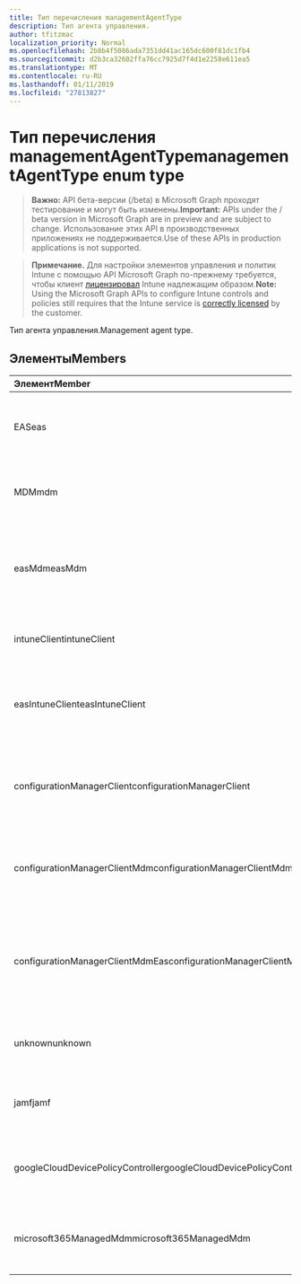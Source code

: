 ```yaml
---
title: Тип перечисления managementAgentType
description: Тип агента управления.
author: tfitzmac
localization_priority: Normal
ms.openlocfilehash: 2b8b4f5086ada7351dd41ac165dc600f81dc1fb4
ms.sourcegitcommit: d2b3ca32602ffa76cc7925d7f4d1e2258e611ea5
ms.translationtype: MT
ms.contentlocale: ru-RU
ms.lasthandoff: 01/11/2019
ms.locfileid: "27813827"
---
```

# <a name="managementagenttype-enum-type"></a><span data-ttu-id="861d5-103">Тип перечисления managementAgentType</span><span class="sxs-lookup"><span data-stu-id="861d5-103">managementAgentType enum type</span></span>

> <span data-ttu-id="861d5-104">**Важно:** API бета-версии (/beta) в Microsoft Graph проходят тестирование и могут быть изменены.</span><span class="sxs-lookup"><span data-stu-id="861d5-104">**Important:** APIs under the / beta version in Microsoft Graph are in preview and are subject to change.</span></span> <span data-ttu-id="861d5-105">Использование этих API в производственных приложениях не поддерживается.</span><span class="sxs-lookup"><span data-stu-id="861d5-105">Use of these APIs in production applications is not supported.</span></span>

> <span data-ttu-id="861d5-106">**Примечание.** Для настройки элементов управления и политик Intune с помощью API Microsoft Graph по-прежнему требуется, чтобы клиент [лицензировал](https://go.microsoft.com/fwlink/?linkid=839381) Intune надлежащим образом.</span><span class="sxs-lookup"><span data-stu-id="861d5-106">**Note:** Using the Microsoft Graph APIs to configure Intune controls and policies still requires that the Intune service is [correctly licensed](https://go.microsoft.com/fwlink/?linkid=839381) by the customer.</span></span>

<span data-ttu-id="861d5-107">Тип агента управления.</span><span class="sxs-lookup"><span data-stu-id="861d5-107">Management agent type.</span></span>
## <a name="members"></a><span data-ttu-id="861d5-108">Элементы</span><span class="sxs-lookup"><span data-stu-id="861d5-108">Members</span></span>
|<span data-ttu-id="861d5-109">Элемент</span><span class="sxs-lookup"><span data-stu-id="861d5-109">Member</span></span>|<span data-ttu-id="861d5-110">Значение</span><span class="sxs-lookup"><span data-stu-id="861d5-110">Value</span></span>|<span data-ttu-id="861d5-111">Описание</span><span class="sxs-lookup"><span data-stu-id="861d5-111">Description</span></span>|
|:---|:---|:---|
|<span data-ttu-id="861d5-112">EAS</span><span class="sxs-lookup"><span data-stu-id="861d5-112">eas</span></span>|<span data-ttu-id="861d5-113">1</span><span class="sxs-lookup"><span data-stu-id="861d5-113">1</span></span>|<span data-ttu-id="861d5-114">Устройство управляется сервером Exchange server.</span><span class="sxs-lookup"><span data-stu-id="861d5-114">The device is managed by Exchange server.</span></span>|
|<span data-ttu-id="861d5-115">MDM</span><span class="sxs-lookup"><span data-stu-id="861d5-115">mdm</span></span>|<span data-ttu-id="861d5-116">2</span><span class="sxs-lookup"><span data-stu-id="861d5-116">2</span></span>|<span data-ttu-id="861d5-117">Устройство является управляемым путем MDM. Intune</span><span class="sxs-lookup"><span data-stu-id="861d5-117">The device is managed by Intune MDM.</span></span>|
|<span data-ttu-id="861d5-118">easMdm</span><span class="sxs-lookup"><span data-stu-id="861d5-118">easMdm</span></span>|<span data-ttu-id="861d5-119">3</span><span class="sxs-lookup"><span data-stu-id="861d5-119">3</span></span>|<span data-ttu-id="861d5-120">Устройство управляется сервером Exchange server и Intune MDM.</span><span class="sxs-lookup"><span data-stu-id="861d5-120">The device is managed by both Exchange server and Intune MDM.</span></span>|
|<span data-ttu-id="861d5-121">intuneClient</span><span class="sxs-lookup"><span data-stu-id="861d5-121">intuneClient</span></span>|<span data-ttu-id="861d5-122">4</span><span class="sxs-lookup"><span data-stu-id="861d5-122">4</span></span>|<span data-ttu-id="861d5-123">Управляемые клиентами Intune.</span><span class="sxs-lookup"><span data-stu-id="861d5-123">Intune client managed.</span></span>|
|<span data-ttu-id="861d5-124">easIntuneClient</span><span class="sxs-lookup"><span data-stu-id="861d5-124">easIntuneClient</span></span>|<span data-ttu-id="861d5-125">5</span><span class="sxs-lookup"><span data-stu-id="861d5-125">5</span></span>|<span data-ttu-id="861d5-126">Устройство является EAS и Intune двойной управляемые клиентами.</span><span class="sxs-lookup"><span data-stu-id="861d5-126">The device is EAS and Intune client dual managed.</span></span>|
|<span data-ttu-id="861d5-127">configurationManagerClient</span><span class="sxs-lookup"><span data-stu-id="861d5-127">configurationManagerClient</span></span>|<span data-ttu-id="861d5-128">8</span><span class="sxs-lookup"><span data-stu-id="861d5-128">8</span></span>|<span data-ttu-id="861d5-129">Устройство является управляемым, диспетчер конфигураций.</span><span class="sxs-lookup"><span data-stu-id="861d5-129">The device is managed by Configuration Manager.</span></span>|
|<span data-ttu-id="861d5-130">configurationManagerClientMdm</span><span class="sxs-lookup"><span data-stu-id="861d5-130">configurationManagerClientMdm</span></span>|<span data-ttu-id="861d5-131">10</span><span class="sxs-lookup"><span data-stu-id="861d5-131">10</span></span>|<span data-ttu-id="861d5-132">Устройство управляется Configuration Manager и MDM.</span><span class="sxs-lookup"><span data-stu-id="861d5-132">The device is managed by Configuration Manager and MDM.</span></span>|
|<span data-ttu-id="861d5-133">configurationManagerClientMdmEas</span><span class="sxs-lookup"><span data-stu-id="861d5-133">configurationManagerClientMdmEas</span></span>|<span data-ttu-id="861d5-134">11</span><span class="sxs-lookup"><span data-stu-id="861d5-134">11</span></span>|<span data-ttu-id="861d5-135">Устройство является управляемым, диспетчер конфигураций, MDM и Eas.</span><span class="sxs-lookup"><span data-stu-id="861d5-135">The device is managed by Configuration Manager, MDM and Eas.</span></span>|
|<span data-ttu-id="861d5-136">unknown</span><span class="sxs-lookup"><span data-stu-id="861d5-136">unknown</span></span>|<span data-ttu-id="861d5-137">16</span><span class="sxs-lookup"><span data-stu-id="861d5-137">16</span></span>|<span data-ttu-id="861d5-138">Тип агента управления UNKNOWN.</span><span class="sxs-lookup"><span data-stu-id="861d5-138">Unknown management agent type.</span></span>|
|<span data-ttu-id="861d5-139">jamf</span><span class="sxs-lookup"><span data-stu-id="861d5-139">jamf</span></span>|<span data-ttu-id="861d5-140">32</span><span class="sxs-lookup"><span data-stu-id="861d5-140">32</span></span>|<span data-ttu-id="861d5-141">Атрибуты устройства полученные от Jamf.</span><span class="sxs-lookup"><span data-stu-id="861d5-141">The device attributes are fetched from Jamf.</span></span>|
|<span data-ttu-id="861d5-142">googleCloudDevicePolicyController</span><span class="sxs-lookup"><span data-stu-id="861d5-142">googleCloudDevicePolicyController</span></span>|<span data-ttu-id="861d5-143">64</span><span class="sxs-lookup"><span data-stu-id="861d5-143">64</span></span>|<span data-ttu-id="861d5-144">Устройство управляется CloudDPC компании Google.</span><span class="sxs-lookup"><span data-stu-id="861d5-144">The device is managed by Google's CloudDPC.</span></span>|
|<span data-ttu-id="861d5-145">microsoft365ManagedMdm</span><span class="sxs-lookup"><span data-stu-id="861d5-145">microsoft365ManagedMdm</span></span>|<span data-ttu-id="861d5-146">258</span><span class="sxs-lookup"><span data-stu-id="861d5-146">258</span></span>|<span data-ttu-id="861d5-147">Это устройство управляется Microsoft 365 через Intune.</span><span class="sxs-lookup"><span data-stu-id="861d5-147">This device is managed by Microsoft 365 through Intune.</span></span>|





